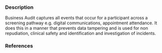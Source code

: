 ### Description

Business Audit captures all events that occur for a participant across a screening pathway e.g. digital communications, appointment attendance. It does this in a manner that prevents data tampering and is used for non repudiation, clinical safety and identification and investigation of incidents.

### References
